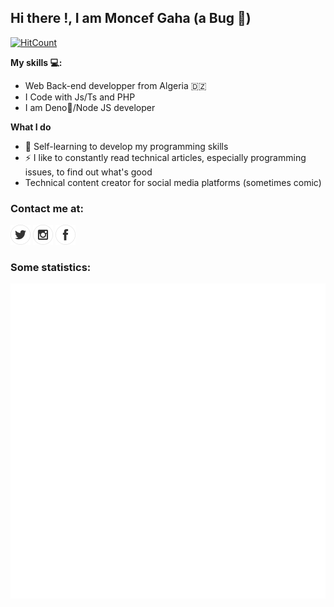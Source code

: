 ## Hi there !, I am Moncef Gaha (a Bug 🐞)
[![HitCount](http://hits.dwyl.com/moncefplastin07/moncefplastin07.svg)](http://hits.dwyl.com/moncefplastin07/moncefplastin07)

**My skills 💻:**
- Web Back-end developper from Algeria 	:algeria: 
- I Code with Js/Ts and PHP
- I am Deno🦕/Node JS developer

**What I do**
- 📰  Self-learning to develop my programming skills
- ⚡ I like to constantly read technical articles, especially programming issues, to find out what's good
- Technical content creator for social media platforms (sometimes comic)

### Contact me at:

[![twitter](https://github.com/moncefplastin07/moncefplastin07/blob/master/icons/twitter.png)](https://twitter.com/moncefplastin07) 
[![instagram](https://github.com/moncefplastin07/moncefplastin07/blob/master/icons/instagram.png)](https://instagram.com/moncefplastin07) 
[![facebook](https://github.com/moncefplastin07/moncefplastin07/blob/master/icons/facebook.png)](https://facebook.com/moncefplastin07)

### Some statistics:

![GitHub metrics](https://raw.githubusercontent.com/moncefplastin07/moncefplastin07/master/github-metrics.svg)
